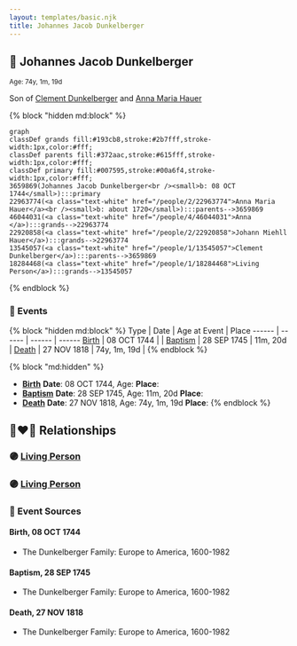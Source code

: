 ```yaml
---
layout: templates/basic.njk
title: Johannes Jacob Dunkelberger
---
```

## 🔵 Johannes Jacob Dunkelberger
<small>Age: 74y, 1m, 19d</small>

Son of [Clement Dunkelberger](/people/1/13545057) and [Anna Maria Hauer](/people/2/22963774)

{% block "hidden md:block" %}
```mermaid
graph
classDef grands fill:#193cb8,stroke:#2b7fff,stroke-width:1px,color:#fff;
classDef parents fill:#372aac,stroke:#615fff,stroke-width:1px,color:#fff;
classDef primary fill:#007595,stroke:#00a6f4,stroke-width:1px,color:#fff;
3659869(Johannes Jacob Dunkelberger<br /><small>b: 08 OCT 1744</small>):::primary
22963774(<a class="text-white" href="/people/2/22963774">Anna Maria Hauer</a><br /><small>b: about 1720</small>):::parents-->3659869
46044031(<a class="text-white" href="/people/4/46044031">Anna </a>):::grands-->22963774
22920858(<a class="text-white" href="/people/2/22920858">Johann Miehll Hauer</a>):::grands-->22963774
13545057(<a class="text-white" href="/people/1/13545057">Clement Dunkelberger</a>):::parents-->3659869
18284468(<a class="text-white" href="/people/1/18284468">Living Person</a>):::grands-->13545057
```
{% endblock %}

### 📆 Events

{% block "hidden md:block" %}
Type | Date | Age at Event | Place
------ | ------ | ------ | ------
[Birth](#event-event-2) | 08 OCT 1744 |  |
[Baptism](#event-event-0) | 28 SEP 1745 | 11m, 20d |
[Death](#event-event-4) | 27 NOV 1818 | 74y, 1m, 19d |
{% endblock %}

{% block "md:hidden" %}
- **[Birth](#event-event-2)**
**Date**: 08 OCT 1744, Age:
**Place**:
- **[Baptism](#event-event-0)**
**Date**: 28 SEP 1745, Age: 11m, 20d
**Place**:
- **[Death](#event-event-4)**
**Date**: 27 NOV 1818, Age: 74y, 1m, 19d
**Place**:
{% endblock %}

## 👩‍❤️‍👨 Relationships

### 🟣 [Living Person](/people/2/28574928)

### 🟣 [Living Person](/people/7/71135297)

### 📰 Event Sources

#### <a id="event-event-2"></a> Birth, 08 OCT 1744
* The Dunkelberger Family: Europe to America, 1600-1982

#### <a id="event-event-0"></a> Baptism, 28 SEP 1745
* The Dunkelberger Family: Europe to America, 1600-1982

#### <a id="event-event-4"></a> Death, 27 NOV 1818
* The Dunkelberger Family: Europe to America, 1600-1982